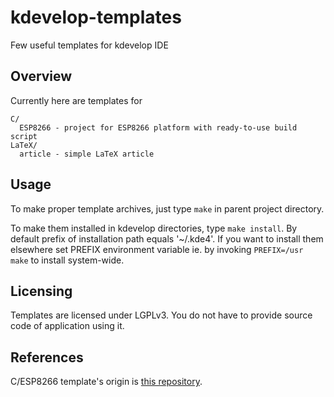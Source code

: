 # kdevelop-templates
Few useful templates for kdevelop IDE

Overview
--------
Currently here are templates for
```
C/
  ESP8266 - project for ESP8266 platform with ready-to-use build script
LaTeX/
  article - simple LaTeX article
```
Usage
-----
To make proper template archives, just type ``make`` in parent project
directory.

To make them installed in kdevelop directories, type ``make install``. By
default prefix of installation path equals '~/.kde4'. If you want to install
them elsewhere set PREFIX environment variable ie. by invoking
``PREFIX=/usr make`` to install system-wide.

Licensing
---------
Templates are licensed under LGPLv3. You do not have to provide source code of
application using it.

References
----------
C/ESP8266 template's origin is
[this repository](https://github.com/v3l0c1r4pt0r/esp8266-template).
